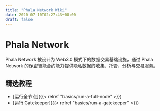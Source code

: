 ```yaml
---
title: "Phala Network Wiki"
date: 2020-07-10T02:27:43+08:00
draft: false
---
```


<!-- ![banner](images/logo-phala-long-light@xxl.png) -->

# Phala Network

Phala Network 被设计为 Web3.0 模式下的数据交易基础设施，通过 Phala Network 的保密智能合约能力提供隐私数据的收集、托管、分析与交易服务。

## 精选教程

- [运行全节点]({{< relref "basics/run-a-full-node" >}})
- [运行 Gatekeeper]({{< relref "basics/run-a-gatekeeper" >}})

